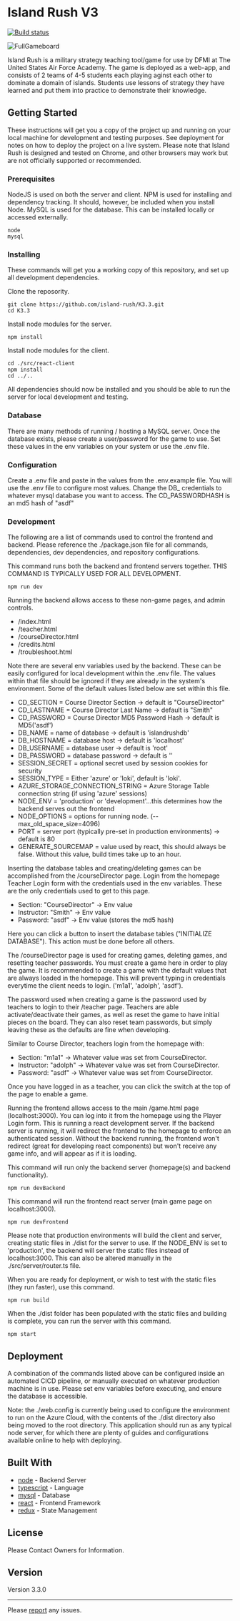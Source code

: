 # Island Rush V3

[![Build status](https://dev.azure.com/IslandRush/IslandRushProject/_apis/build/status/islandrushv3%20-%20CI)](https://dev.azure.com/IslandRush/IslandRushProject/_build/latest?definitionId=3)

![FullGameboard](https://github.com/island-rush/Images/blob/master/K3/fullGameboard.PNG)

Island Rush is a military strategy teaching tool/game for use by DFMI at The United States Air Force Academy. The game is deployed as a web-app, and consists of 2 teams of 4-5 students each playing aginst each other to dominate a domain of islands. Students use lessons of strategy they have learned and put them into practice to demonstrate their knowledge.

## Getting Started

These instructions will get you a copy of the project up and running on your local machine for development and testing purposes. See deployment for notes on how to deploy the project on a live system. Please note that Island Rush is designed and tested on Chrome, and other browsers may work but are not officially supported or recommended.

### Prerequisites

NodeJS is used on both the server and client. NPM is used for installing and dependency tracking. It should, however, be included when you install Node. MySQL is used for the database. This can be installed locally or accessed externally.

```
node
mysql
```

### Installing

These commands will get you a working copy of this repository, and set up all development dependencies.

Clone the reposority.

```
git clone https://github.com/island-rush/K3.3.git
cd K3.3
```

Install node modules for the server.

```
npm install
```

Install node modules for the client.

```
cd ./src/react-client
npm install
cd ../..
```

All dependencies should now be installed and you should be able to run the server for local development and testing.

### Database

There are many methods of running / hosting a MySQL server. Once the database exists, please create a user/password for the game to use. Set these values in the env variables on your system or use the .env file.

### Configuration

Create a .env file and paste in the values from the .env.example file. You will use the .env file to configure most values.
Change the DB\_ credentials to whatever mysql database you want to access.
The CD_PASSWORDHASH is an md5 hash of "asdf"

### Development

The following are a list of commands used to control the frontend and backend. Please reference the ./package.json file for all commands, dependencies, dev dependencies, and repository configurations.

This command runs both the backend and frontend servers together.
THIS COMMAND IS TYPICALLY USED FOR ALL DEVELOPMENT.

```
npm run dev
```

Running the backend allows access to these non-game pages, and admin controls.

-   /index.html
-   /teacher.html
-   /courseDirector.html
-   /credits.html
-   /troubleshoot.html

Note there are several env variables used by the backend. These can be easily configured for local development within the .env file. The values within that file should be ignored if they are already in the system's environment. Some of the default values listed below are set within this file.

-   CD_SECTION = Course Director Section -> default is "CourseDirector"
-   CD_LASTNAME = Course Director Last Name -> default is "Smith"
-   CD_PASSWORD = Course Director MD5 Password Hash -> default is MD5('asdf')
-   DB_NAME = name of database -> default is 'islandrushdb'
-   DB_HOSTNAME = database host -> default is 'localhost'
-   DB_USERNAME = database user -> default is 'root'
-   DB_PASSWORD = database password -> default is ''
-   SESSION_SECRET = optional secret used by session cookies for security
-   SESSION_TYPE = Either 'azure' or 'loki', default is 'loki'.
-   AZURE_STORAGE_CONNECTION_STRING = Azure Storage Table connection string (if using 'azure' sessions)
-   NODE_ENV = 'production' or 'development'...this determines how the backend serves out the frontend
-   NODE_OPTIONS = options for running node. (--max_old_space_size=4096)
-   PORT = server port (typically pre-set in production environments) -> default is 80
-   GENERATE_SOURCEMAP = value used by react, this should always be false. Without this value, build times take up to an hour.

Inserting the database tables and creating/deleting games can be accomplished from the /courseDirector page. Login from the homepage
Teacher Login form with the credentials used in the env variables. These are the only credentials used to get to this page.

-   Section: "CourseDirector" -> Env value
-   Instructor: "Smith" -> Env value
-   Password: "asdf" -> Env value (stores the md5 hash)

Here you can click a button to insert the database tables ("INITIALIZE DATABASE"). This action must be done before all others.

The /courseDirector page is used for creating games, deleting games, and resetting teacher passwords. You must create a game here in order to play the game. It is recommended to create a game with the default values that are always loaded in the homepage. This will prevent typing in credentials everytime the client needs to login. ('m1a1', 'adolph', 'asdf').

The password used when creating a game is the password used by teachers to login to their /teacher page. Teachers are able activate/deactivate their games, as well as reset the game to have initial pieces on the board. They can also reset team passwords, but simply leaving these as the defaults are fine when developing.

Similar to Course Director, teachers login from the homepage with:

-   Section: "m1a1" -> Whatever value was set from CourseDirector.
-   Instructor: "adolph" -> Whatever value was set from CourseDirector.
-   Password: "asdf" -> Whatever value was set from CourseDirector.

Once you have logged in as a teacher, you can click the switch at the top of the page to enable a game.

Running the frontend allows access to the main /game.html page (localhost:3000). You can log into it from the homepage using the Player Login form. This is running a react development server. If the backend server is running, it will redirect the frontend to the homepage to enforce an authenticated session. Without the backend running, the frontend won't redirect (great for developing react components) but won't receive any game info, and will appear as if it is loading.

This command will run only the backend server (homepage(s) and backend functionality).

```
npm run devBackend
```

This command will run the frontend react server (main game page on localhost:3000).

```
npm run devFrontend
```

Please note that production environments will build the client and server, creating static files in ./dist for the server to use. If the NODE_ENV is set to 'production', the backend will server the static files instead of localhost:3000. This can also be altered manually in the ./src/server/router.ts file.

When you are ready for deployment, or wish to test with the static files (they run faster), use this command.

```
npm run build
```

When the ./dist folder has been populated with the static files and building is complete, you can run the server with this command.

```
npm start
```

## Deployment

A combination of the commands listed above can be configured inside an automated CICD pipeline, or manually executed on whatever production machine is in use. Please set env variables before executing, and ensure the database is accessible.

Note: the ./web.config is currently being used to configure the environment to run on the Azure Cloud, with the contents of the ./dist directory also being moved to the root directory. This application should run as any typical node server, for which there are plenty of guides and configurations available online to help with deploying.

## Built With

-   [node](https://nodejs.org/en/docs/) - Backend Server
-   [typescript](https://www.typescriptlang.org/) - Language
-   [mysql](https://dev.mysql.com/doc/) - Database
-   [react](https://reactjs.org/docs/getting-started.html) - Frontend Framework
-   [redux](https://redux.js.org/) - State Management

## License

Please Contact Owners for Information.

## Version

Version 3.3.0

---

Please [report](https://gitreports.com/issue/island-rush/K3) any issues.
